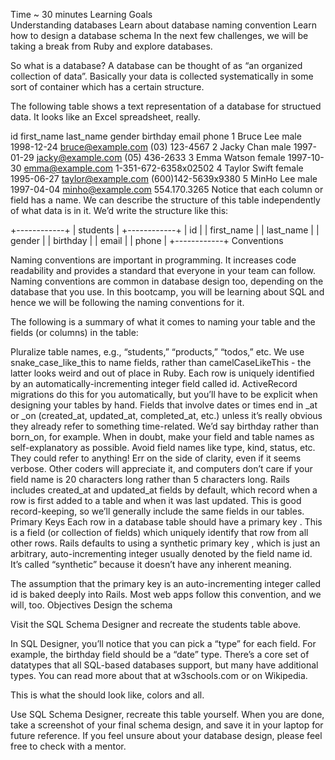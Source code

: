 
Time
~ 30 minutes
Learning Goals	
Understanding databases
Learn about database naming convention
Learn how to design a database schema
In the next few challenges, we will be taking a break from Ruby and explore databases.

So what is a database? A database can be thought of as “an organized collection of data”. Basically your data is collected systematically in some sort of container which has a certain structure. 

The following table shows a text representation of a database for structued data. It looks like an Excel spreadsheet, really. 

id	first_name	last_name	gender	birthday	email	phone
1	Bruce	Lee	male	1998-12-24	bruce@example.com	(03) 123-4567
2	Jacky	Chan	male	1997-01-29	jacky@example.com	(05) 436-2633
3	Emma	Watson	female	1997-10-30	emma@example.com	1-351-672-6358x02502
4	Taylor	Swift	female	1995-06-27	taylor@example.com	(600)142-5639x9380
5	MinHo	Lee	male	1997-04-04	minho@example.com	554.170.3265
Notice that each column or field has a name. We can describe the structure of this table independently of what data is in it. We’d write the structure like this:

+------------+
| students   |
+------------+
| id         |
| first_name |
| last_name  |
| gender     |
| birthday   |
| email      |
| phone      |
+------------+
Conventions

Naming conventions are important in programming. It increases code readability and provides a standard that everyone in your team can follow. Naming conventions are common in database design too, depending on the database that you use. In this bootcamp, you will be learning about SQL and hence we will be following the naming conventions for it.

The following is a summary of what it comes to naming your table and the fields (or columns) in the table:

Pluralize table names, e.g., “students,” “products,” “todos,” etc.
We use snake_case_like_this to name fields, rather than camelCaseLikeThis - the latter looks weird and out of place in Ruby.
Each row is uniquely identified by an automatically-incrementing integer field called id. ActiveRecord migrations do this for you automatically, but you’ll have to be explicit when designing your tables by hand.
Fields that involve dates or times end in _at or _on (created_at, updated_at, completed_at, etc.) unless it’s really obvious they already refer to something time-related. We’d say birthday rather than born_on, for example.
When in doubt, make your field and table names as self-explanatory as possible. Avoid field names like type, kind, status, etc. They could refer to anything! Err on the side of clarity, even if it seems verbose. Other coders will appreciate it, and computers don’t care if your field name is 20 characters long rather than 5 characters long.
Rails includes created_at and updated_at fields by default, which record when a row is first added to a table and when it was last updated. This is good record-keeping, so we’ll generally include the same fields in our tables.
Primary Keys
Each row in a database table should have a primary key . This is a field (or collection of fields) which uniquely identify that row from all other rows. Rails defaults to using a synthetic primary key , which is just an arbitrary, auto-incrementing integer usually denoted by the field name id. It’s called “synthetic” because it doesn’t have any inherent meaning.

The assumption that the primary key is an auto-incrementing integer called id is baked deeply into Rails. Most web apps follow this convention, and we will, too.
Objectives
Design the schema

Visit the SQL Schema Designer and recreate the students table above.

In SQL Designer, you’ll notice that you can pick a “type” for each field. For example, the birthday field should be a “date” type. There’s a core set of datatypes that all SQL-based databases support, but many have additional types. You can read more about that at w3schools.com or on Wikipedia.

This is what the  should look like, colors and all.

Use SQL Schema Designer, recreate this table yourself. When you are done, take a screenshot of your final schema design, and save it in your laptop for future reference. If you feel unsure about your database design, please feel free to check with a mentor.
